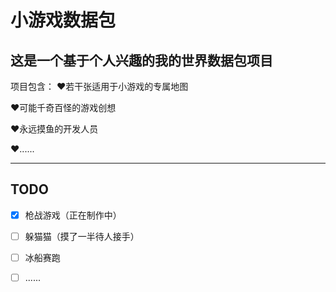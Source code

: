 # 小游戏数据包
## 这是一个基于个人兴趣的我的世界数据包项目

项目包含：
❤️若干张适用于小游戏的专属地图

❤️可能千奇百怪的游戏创想

❤️永远摸鱼的开发人员

❤️......

--------------------------------------------------------------------------------------

## TODO

- [x] 枪战游戏（正在制作中）

- [ ] 躲猫猫（摸了一半待人接手）

- [ ] 冰船赛跑

- [ ] ......

